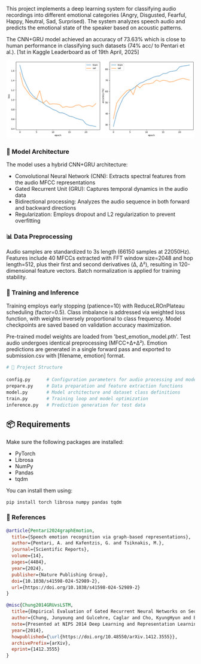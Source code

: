 This project implements a deep learning system for classifying audio recordings into different emotional categories (Angry, Disgusted, Fearful, Happy, Neutral, Sad, Surprised). The system analyzes speech audio and predicts the emotional state of the speaker based on acoustic patterns.

The CNN+GRU model achieved an accuracy of 73.63% which is close to human performance in classifying such datasets (74% acc/ to Pentari et al.). [1st in Kaggle Leaderboard as of 19th April, 2025]

<img src='assets/loss.png' width:300px>

### 🐉 Model Architecture

The model uses a hybrid CNN+GRU architecture:

- Convolutional Neural Network (CNN): Extracts spectral features from the audio MFCC representations
- Gated Recurrent Unit (GRU): Captures temporal dynamics in the audio data
- Bidirectional processing: Analyzes the audio sequence in both forward and backward directions
- Regularization: Employs dropout and L2 regularization to prevent overfitting

### 📊 Data Preprocessing

Audio samples are standardized to 3s length (66150 samples at 22050Hz). Features include 40 MFCCs extracted with FFT window size=2048 and hop length=512, plus their first and second derivatives (Δ, Δ²), resulting in 120-dimensional feature vectors. Batch normalization is applied for training stability.

### 🚀 Training and Inference

Training employs early stopping (patience=10) with ReduceLROnPlateau scheduling (factor=0.5). Class imbalance is addressed via weighted loss function, with weights inversely proportional to class frequency. Model checkpoints are saved based on validation accuracy maximization.

Pre-trained model weights are loaded from 'best_emotion_model.pth'. Test audio undergoes identical preprocessing (MFCC+Δ+Δ²). Emotion predictions are generated in a single forward pass and exported to submission.csv with [filename, emotion] format.

```bash
# 📁 Project Structure

config.py      # Configuration parameters for audio processing and model training  
prepare.py     # Data preparation and feature extraction functions  
model.py       # Model architecture and dataset class definitions  
train.py       # Training loop and model optimization  
inference.py   # Prediction generation for test data  
```

## 📦 Requirements

Make sure the following packages are installed:

- PyTorch  
- Librosa  
- NumPy  
- Pandas  
- tqdm  

You can install them using:

```bash
pip install torch librosa numpy pandas tqdm
```
### 🏺 References

```bibtex
@article{Pentari2024graphEmotion,
  title={Speech emotion recognition via graph-based representations},
  author={Pentari, A. and Kafentzis, G. and Tsiknakis, M.},
  journal={Scientific Reports},
  volume={14},
  pages={4484},
  year={2024},
  publisher={Nature Publishing Group},
  doi={10.1038/s41598-024-52989-2},
  url={https://doi.org/10.1038/s41598-024-52989-2}
}
```
```bibtex
@misc{Chung2014GRUvsLSTM,
  title={Empirical Evaluation of Gated Recurrent Neural Networks on Sequence Modeling},
  author={Chung, Junyoung and Gulcehre, Caglar and Cho, KyungHyun and Bengio, Yoshua},
  note={Presented at NIPS 2014 Deep Learning and Representation Learning Workshop},
  year={2014},
  howpublished={\url{https://doi.org/10.48550/arXiv.1412.3555}},
  archivePrefix={arXiv},
  eprint={1412.3555}
}
```
